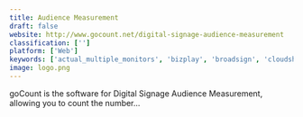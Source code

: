 ```yaml
---
title: Audience Measurement
draft: false 
website: http://www.gocount.net/digital-signage-audience-measurement
classification: ['']
platform: ['Web']
keywords: ['actual_multiple_monitors', 'bizplay', 'broadsign', 'cloudshow', 'displayfusion', 'dynamic_info_screen', 'iseo', 'jes_multi-monitor_suite', 'kitcast_tv', 'libresignage', 'monitors_anywhere', 'novisign_digital_signage', 'screenly_pro', 'smartersign', 'streamdisplay', 'ucview_digital_signage_software', 'xibo', 'ystio', 'ji_board']
image: logo.png
---
```

goCount is the software for Digital Signage Audience Measurement, allowing you to count the number...